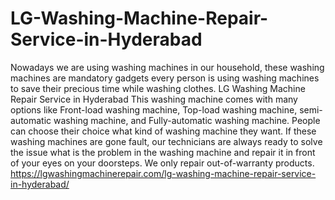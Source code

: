 # LG-Washing-Machine-Repair-Service-in-Hyderabad
Nowadays we are using washing machines in our household, these washing machines are mandatory gadgets every person is using washing machines to save their precious time while washing clothes. LG Washing Machine Repair Service in Hyderabad This washing machine comes with many options like Front-load washing machine, Top-load washing machine, semi-automatic washing machine, and Fully-automatic washing machine. People can choose their choice what kind of washing machine they want. If these washing machines are gone fault, our technicians are always ready to solve the issue what is the problem in the washing machine and repair it in front of your eyes on your doorsteps. We only repair out-of-warranty products. https://lgwashingmachinerepair.com/lg-washing-machine-repair-service-in-hyderabad/

